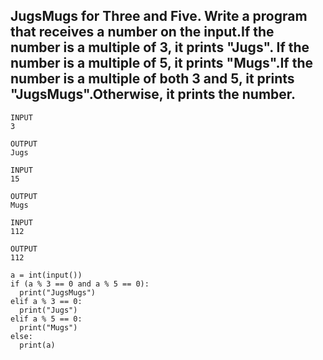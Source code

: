 ## JugsMugs for Three and Five. Write a program that receives a number on the input.If the number is a multiple of 3, it prints "Jugs". If the number is a multiple of 5, it prints "Mugs".If the number is a multiple of both 3 and 5, it prints "JugsMugs".Otherwise, it prints the number.

```
INPUT 
3 

OUTPUT
Jugs
```

```
INPUT 
15

OUTPUT
Mugs
```

```
INPUT 
112

OUTPUT 
112
```

```
a = int(input())
if (a % 3 == 0 and a % 5 == 0):
  print("JugsMugs") 
elif a % 3 == 0:
  print("Jugs")  
elif a % 5 == 0:
  print("Mugs")  
else:
  print(a)
```  
  

